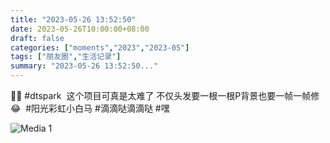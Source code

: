 ```yaml
---
title: "2023-05-26 13:52:50"
date: 2023-05-26T10:00:00+08:00
draft: false
categories: ["moments","2023","2023-05"]
tags: ["朋友圈","生活记录"]
summary: "2023-05-26 13:52:50..."
---
```


🌈🌈 #dtspark
​
​这个项目可真是太难了
​不仅头发要一根一根P
​背景也要一帧一帧修 😂
​
​#阳光彩虹小白马
​#滴滴哒滴滴哒 #嘿

![Media 1](/Moments/photos/2023-05-26/202305261352500.jpg)

